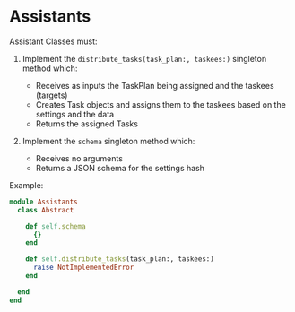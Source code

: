 # Assistants

Assistant Classes must:

  1. Implement the `distribute_tasks(task_plan:, taskees:)`
     singleton method which:
       - Receives as inputs the TaskPlan being assigned and
         the taskees (targets)
       - Creates Task objects and assigns them to the taskees based on
         the settings and the data
       - Returns the assigned Tasks

  2. Implement the `schema` singleton method which:
       - Receives no arguments
       - Returns a JSON schema for the settings hash

Example:

```rb
module Assistants
  class Abstract

    def self.schema
      {}
    end

    def self.distribute_tasks(task_plan:, taskees:)
      raise NotImplementedError
    end

  end
end
```
